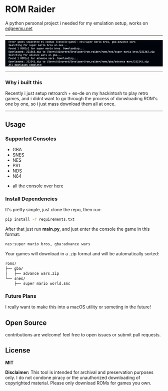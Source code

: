  # ROM Raider

A python personal project i needed for my emulation setup, works on [edgeemu.net](https://edgeemu.net)
-- --
![console](Console.png)
-- --

### Why i built this
Recently i just setup retroarch + es-de on my hackintosh to play retro games, and i didnt want to go through the process of donwloading ROM's one by one, so i just mass download them all at once.

-- -- 

## Usage

### Supported Consoles
- GBA
- SNES
- NES
- PS1
- NDS
- N64
+ all the console over [here](https://edgeemu.net)

### Install Dependencies

It's pretty simple, just clone the repo, then run:

```bash
pip install -r requirements.txt
```

After that just run **main.py**, and just enter the console the game in this format:

```bash
nes:super mario bros, gba:advance wars
```
Your games will download in a .zip format and will be automatically sorted:
```
roms/
├── gba/
│   ├── advance wars.zip
└── snes/
    ├── super mario world.smc
```
### Future Plans
I really want to make this into a macOS utility or someting in the future!

## Open Source
contributions are welcome! feel free to open issues or submit pull requests.

## License
**MIT**

**Disclaimer:** This tool is intended for archival and preservation purposes only. I do not condone piracy or the unauthorized downloading of copyrighted material. Please only download ROMs for games you own.
